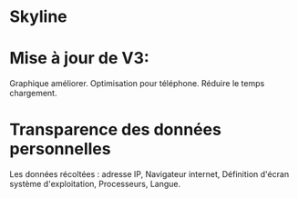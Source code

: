# Skyline

# Mise à jour de V3:
Graphique améliorer.
Optimisation pour téléphone.
Réduire le temps chargement.

# Transparence des données personnelles
Les données récoltées : adresse IP, Navigateur internet, Définition d'écran
système d'exploitation, Processeurs, Langue.
